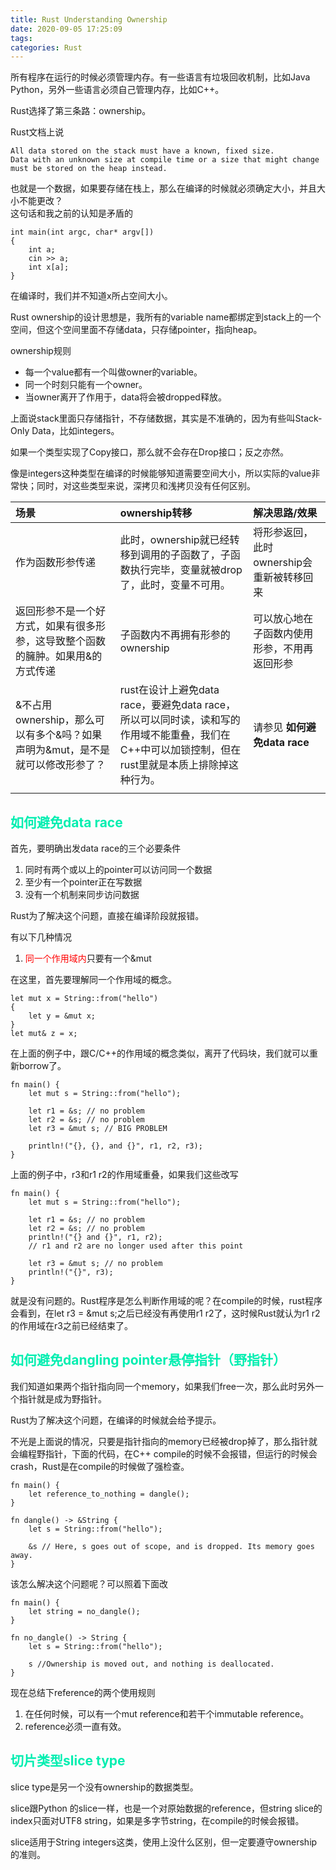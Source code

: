 ```yaml
---
title: Rust Understanding Ownership
date: 2020-09-05 17:25:09
tags:
categories: Rust
---
```


所有程序在运行的时候必须管理内存。有一些语言有垃圾回收机制，比如Java Python，另外一些语言必须自己管理内存，比如C++。  

Rust选择了第三条路：ownership。  

Rust文档上说  

    All data stored on the stack must have a known, fixed size. 
    Data with an unknown size at compile time or a size that might change must be stored on the heap instead.

也就是一个数据，如果要存储在栈上，那么在编译的时候就必须确定大小，并且大小不能更改？  
这句话和我之前的认知是矛盾的
```
int main(int argc, char* argv[])
{
    int a;
    cin >> a;
    int x[a];
}
```
在编译时，我们并不知道x所占空间大小。  

Rust ownership的设计思想是，我所有的variable name都绑定到stack上的一个空间，但这个空间里面不存储data，只存储pointer，指向heap。  

ownership规则  
* 每一个value都有一个叫做owner的variable。
* 同一个时刻只能有一个owner。
* 当owner离开了作用于，data将会被dropped释放。  

上面说stack里面只存储指针，不存储数据，其实是不准确的，因为有些叫Stack-Only Data，比如integers。

如果一个类型实现了Copy接口，那么就不会存在Drop接口；反之亦然。  

像是integers这种类型在编译的时候能够知道需要空间大小，所以实际的value非常快；同时，对这些类型来说，深拷贝和浅拷贝没有任何区别。


|场景|  ownership转移 | 解决思路/效果|
|:----|:----|:----|
|作为函数形参传递|此时，ownership就已经转移到调用的子函数了，子函数执行完毕，变量就被drop了，此时，变量不可用。|将形参返回，此时ownership会重新被转移回来|
|返回形参不是一个好方式，如果有很多形参，这导致整个函数的臃肿。如果用&的方式传递|子函数内不再拥有形参的ownership|可以放心地在子函数内使用形参，不用再返回形参|
|&不占用ownership，那么可以有多个&吗？如果声明为&mut，是不是就可以修改形参了？|rust在设计上避免data race，要避免data race，所以可以同时读，读和写的作用域不能重叠，我们在C++中可以加锁控制，但在rust里就是本质上排除掉这种行为。|请参见 __如何避免data race__|
||||



## __<font color=greeb>如何避免data race</font>__  

首先，要明确出发data race的三个必要条件
1. 同时有两个或以上的pointer可以访问同一个数据
2. 至少有一个pointer正在写数据
3. 没有一个机制来同步访问数据  


Rust为了解决这个问题，直接在编译阶段就报错。  

有以下几种情况  
1. <font color=red>同一个作用域内</font>只要有一个&mut  

在这里，首先要理解同一个作用域的概念。  

```
let mut x = String::from("hello")
{
    let y = &mut x;
}
let mut& z = x;
```
在上面的例子中，跟C/C++的作用域的概念类似，离开了代码块，我们就可以重新borrow了。

```
fn main() {
    let mut s = String::from("hello");

    let r1 = &s; // no problem
    let r2 = &s; // no problem
    let r3 = &mut s; // BIG PROBLEM

    println!("{}, {}, and {}", r1, r2, r3);
}
```
上面的例子中，r3和r1 r2的作用域重叠，如果我们这些改写
```
fn main() {
    let mut s = String::from("hello");

    let r1 = &s; // no problem
    let r2 = &s; // no problem
    println!("{} and {}", r1, r2);
    // r1 and r2 are no longer used after this point

    let r3 = &mut s; // no problem
    println!("{}", r3);
}
```
就是没有问题的。Rust程序是怎么判断作用域的呢？在compile的时候，rust程序会看到，在let r3 = &mut s;之后已经没有再使用r1 r2了，这时候Rust就认为r1 r2的作用域在r3之前已经结束了。  


## __<font color=greeb>如何避免dangling pointer悬停指针（野指针）</font>__    

我们知道如果两个指针指向同一个memory，如果我们free一次，那么此时另外一个指针就是成为野指针。  

Rust为了解决这个问题，在编译的时候就会给予提示。  

不光是上面说的情况，只要是指针指向的memory已经被drop掉了，那么指针就会编程野指针，下面的代码，在C++ compile的时候不会报错，但运行的时候会crash，Rust是在compile的时候做了强检查。  

```
fn main() {
    let reference_to_nothing = dangle();
}

fn dangle() -> &String {
    let s = String::from("hello");

    &s // Here, s goes out of scope, and is dropped. Its memory goes away.
}
```

该怎么解决这个问题呢？可以照着下面改
```
fn main() {
    let string = no_dangle();
}

fn no_dangle() -> String {
    let s = String::from("hello");

    s //Ownership is moved out, and nothing is deallocated.
}
```

现在总结下reference的两个使用规则  
1. 在任何时候，可以有一个mut reference和若干个immutable reference。 
2. reference必须一直有效。  



## __<font color=greeb>切片类型slice type</font>__  

slice type是另一个没有ownership的数据类型。

slice跟Python 的slice一样，也是一个对原始数据的reference，但string slice的index只面对UTF8 string，如果是多字节string，在compile的时候会报错。  

slice适用于String integers这类，使用上没什么区别，但一定要遵守ownership的准则。

